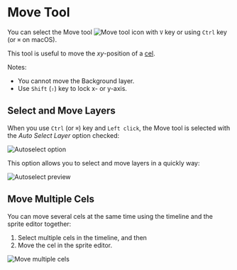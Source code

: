 # Move Tool

You can select the Move tool ![Move tool icon](tools/move-tool.png)
with `V` key or using `Ctrl` key (or `⌘` on macOS).

This tool is useful to move the *xy*-position of a [cel](cel.md).

Notes:

* You cannot move the Background layer.
* Use `Shift` (`⇧`) key to lock x- or y-axis.

## Select and Move Layers

When you use `Ctrl` (or `⌘`) key and `Left click`, the Move tool is
selected with the *Auto Select Layer* option checked:

![Autoselect option](move-tool/autoselect.png)

This option allows you to select and move layers in a quickly way:

![Autoselect preview](move-tool/autoselect.gif)

## Move Multiple Cels

You can move several cels at the same time using the timeline and the
sprite editor together:

1. Select multiple cels in the timeline, and then
2. Move the cel in the sprite editor.

![Move multiple cels](move-tool/move-multiple-cels.gif)
